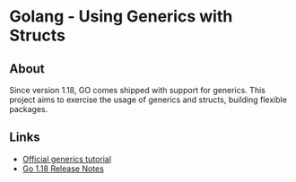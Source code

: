 # Golang - Using Generics with Structs

## About

Since version 1.18, GO comes shipped with support for generics. This project aims to exercise the usage of generics and structs, building flexible packages.

## Links

- [Official generics tutorial](https://go.dev/doc/tutorial/generics)
- [Go 1.18 Release Notes](https://go.dev/doc/go1.18)
